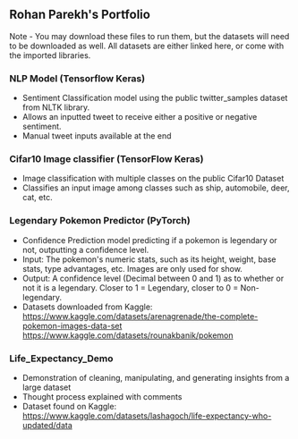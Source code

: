 ## Rohan Parekh's Portfolio

Note - You may download these files to run them, but the datasets will need to be downloaded as well. All datasets are either linked here, or come with the imported libraries.

### NLP Model (Tensorflow Keras)
- Sentiment Classification model using the public twitter_samples dataset from NLTK library.
- Allows an inputted tweet to receive either a positive or negative sentiment.
- Manual tweet inputs available at the end

### Cifar10 Image classifier (TensorFlow Keras)
- Image classification with multiple classes on the public Cifar10 Dataset
- Classifies an input image among classes such as ship, automobile, deer, cat, etc.

### Legendary Pokemon Predictor (PyTorch) 
- Confidence Prediction model predicting if a pokemon is legendary or not, outputting a confidence level.
- Input: The pokemon's numeric stats, such as its height, weight, base stats, type advantages, etc. Images are only used   for show.
- Output: A confidence level (Decimal between 0 and 1) as to whether or not it is a legendary. Closer to 1 = Legendary,    closer to 0 = Non-legendary.
- Datasets downloaded from Kaggle:  
  https://www.kaggle.com/datasets/arenagrenade/the-complete-pokemon-images-data-set
  https://www.kaggle.com/datasets/rounakbanik/pokemon

### Life_Expectancy_Demo
- Demonstration of cleaning, manipulating, and generating insights from a large dataset
- Thought process explained with comments
- Dataset found on Kaggle:
  https://www.kaggle.com/datasets/lashagoch/life-expectancy-who-updated/data
